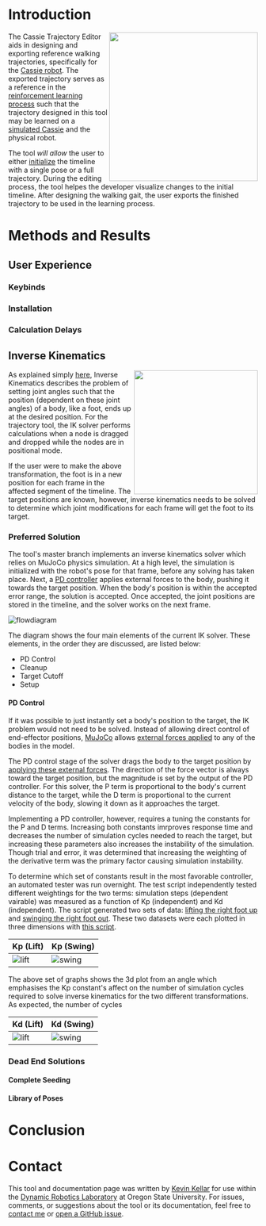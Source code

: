 

# Introduction

<img align="right" src="https://i.imgur.com/rlcpkPP.gif" width="300"> 


The Cassie Trajectory Editor aids in designing and exporting reference walking trajectories, specifically for the [Cassie robot](http://www.agilityrobotics.com/robots/).
The exported trajectory serves as a reference in the [reinforcement learning process](https://arxiv.org/abs/1803.05580) such that the trajectory designed in this tool may be learned on a [simulated Cassie](https://github.com/osudrl/cassie-mujoco-sim) and the physical robot.


The tool *will allow* the user to either [initialize](https://github.com/osudrl/cassie-trajectory-editor/blob/docs/README.md#initialization) the timeline with a single pose or a full trajectory.
During the editing process, the tool helpes the developer visualize changes to the initial timeline.
After designing the walking gait, the user exports the finished trajectory to be used in the learning process.



# Methods and Results



## User Experience



### Keybinds



### Installation



### Calculation Delays



## Inverse Kinematics

<img align="right" src="https://i.imgur.com/2nrSmNf.png" width=250 > 

As explained simply [here](https://medium.com/unity3danimation/overview-of-inverse-kinematics-9769a43ba956), Inverse Kinematics describes the problem of setting joint angles such that the position (dependent on these joint angles) of a body, like a foot, ends up at the desired position. 
For the trajectory tool, the IK solver performs calculations when a node is dragged and dropped while the nodes are in positional mode.


If the user were to make the above transformation, the foot is in a new position for each frame in the affected segment of the timeline. 
The target positions are known, however, inverse kinematics needs to be solved to determine which joint modifications for each frame will get the foot to its target.


### Preferred Solution


The tool's master branch implements an inverse kinematics solver which relies on MuJoCo physics simulation. 
At a high level, the simulation is initialized with the robot's pose for that frame, before any solving has taken place.
Next, a [PD controller](http://robotic-controls.com/learn/programming/pd-feedback-control-introduction) applies external forces to the body, pushing it towards the target position.
When the body's position is within the accepted error range, the solution is accepted.
Once accepted, the joint positions are stored in the timeline, and the solver works on the next frame.


![flowdiagram](https://i.imgur.com/ivDmzPu.png)


The diagram shows the four main elements of the current IK solver. These elements, in the order they are discussed, are listed below:


* PD Control
* Cleanup
* Target Cutoff
* Setup

#### PD Control


If it was possible to just instantly set a body's position to the target, the IK problem would not need to be solved.
Instead of allowing direct control of end-effector positions, [MuJoCo](http://www.mujoco.org/) allows [external forces applied](http://www.mujoco.org/book/reference.html#mjcb_control) to any of the bodies in the model.


The PD control stage of the solver drags the body to the target position by [applying these external forces](https://github.com/osudrl/cassie-trajectory-editor/blob/0dbf44c7536c35cd1c7d0dfab21b6e0a6ace8941/src/pdik.c#L30).
The direction of the force vector is always toward the target position, but the magnitude is set by the output of the PD controller.
For this solver, the P term is proportional to the body's current distance to the target, while the D term is proportional to the current velocity of the body, slowing it down as it approaches the target.


Implementing a PD controller, however, requires a tuning the constants for the P and D terms.
Increasing both constants imrproves response time and decreases the number of simulation cycles needed to reach the target, but increasing these parameters also increases the instability of the simulation.
Though trial and error, it was determined that increasing the weighting of the derivative term was the primary factor causing simulation instability.


To determine which set of constants result in the most favorable controller, an automated tester was run overnight.
The test script independently tested different weightings for the two terms: simulation steps (dependent vairable) was measured as a function of Kp (independent) and Kd (independent).
The script generated two sets of data: [lifting the right foot up](https://github.com/osudrl/cassie-trajectory-editor/blob/87ed7f0df94cba1e70309e44e64a87882f006453/auto-liftleg.csv) and [swinging the right foot out](https://github.com/osudrl/cassie-trajectory-editor/blob/87ed7f0df94cba1e70309e44e64a87882f006453/auto-swingleg.csv).
These two datasets were each plotted in three dimensions with [this script](https://github.com/osudrl/cassie-trajectory-editor/blob/87ed7f0df94cba1e70309e44e64a87882f006453/3dplot.py).


<!---https://i.imgur.com/Hbpuxzb.png-->


Kp (Lift) | Kp (Swing)
--- | ---
![lift](https://i.imgur.com/NJNvOV6.png) | ![swing](https://i.imgur.com/ScS2J86.png)


The above set of graphs shows the 3d plot from an angle which emphasises the Kp constant's affect on the number of simulation cycles required to solve inverse kinematics for the two different transformations.
As expected, the number of cycles 


Kd (Lift) | Kd (Swing)
--- | ---
![lift](https://i.imgur.com/Ez0qpNy.png) | ![swing](https://i.imgur.com/Hbpuxzb.png)


### Dead End Solutions



#### Complete Seeding



#### Library of Poses



# Conclusion



# Contact


This tool and documentation page was written by [Kevin Kellar](https://github.com/kkevlar) for use within the [Dynamic Robotics Laboratory](http://mime.oregonstate.edu/research/drl/) at Oregon State University. 
For issues, comments, or suggestions about the tool or its documentation, feel free to [contact me](https://github.com/kkevlar) or [open a GitHub issue](https://github.com/osudrl/cassie-trajectory-editor/issues).








